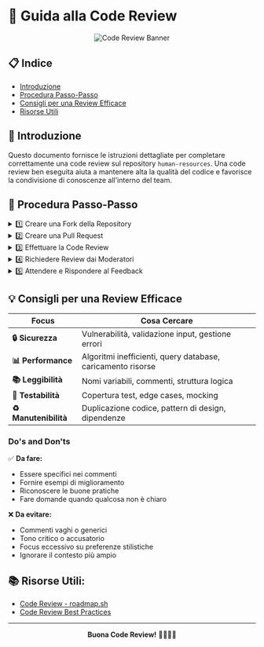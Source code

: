 # 📝 Guida alla Code Review

<div align="center">
  
![Code Review Banner](https://via.placeholder.com/800x200?text=SEAI+Code+Review+Process)

</div>

## 📋 Indice
- [Introduzione](#introduzione)
- [Procedura Passo-Passo](#procedura-passo-passo)
- [Consigli per una Review Efficace](#consigli-per-una-review-efficace)
- [Risorse Utili](#risorse-utili)

## 📌 Introduzione

Questo documento fornisce le istruzioni dettagliate per completare correttamente una code review sul repository `human-resources`. Una code review ben eseguita aiuta a mantenere alta la qualità del codice e favorisce la condivisione di conoscenze all'interno del team.

## 🔄 Procedura Passo-Passo

<details>
<summary>1️⃣ Creare una Fork della Repository</summary>

1. Naviga alla pagina GitHub del repository [Human-Resources](https://github.com/SEAI-Development/Human-Resources)
2. Clicca sul pulsante <kbd>Fork</kbd> nell'angolo superiore destro
3. Seleziona il tuo account come destinazione della fork
4. Assicurati di clonare tutti i branch della repository originale
5. Attendi il completamento del processo di fork

</details>

<details>
<summary>2️⃣ Creare una Pull Request</summary>

1. Dalla tua repository forkata (`tuonome/Human-Resources`)
2. Vai alla sezione <kbd>Pull requests</kbd>
3. Clicca sul pulsante <kbd>New pull request</kbd>
4. Configura la PR:
   - Base repository: `SEAI-Development/Human-Resources`
   - Base branch: `main`
   - Head repository: `tuonome/Human-Resources`
   - Compare branch: `code-review`
5. Clicca su <kbd>Create pull request</kbd>
6. Come titolo inserire `[Code Review] Nome e Cognome`
7. Conferma con <kbd>Create pull request</kbd>

</details>

<details>
<summary>3️⃣ Effettuare la Code Review</summary>

1. All'interno della PR, seleziona la scheda <kbd>Files changed</kbd>
2. Trova il commit con etichetta `Code to REVIEW`
3. Inizia la review del codice aggiungendo i tuoi commenti

> **Suggerimento:** Usa il formato Markdown nei tuoi commenti per migliorarne la leggibilità

</details>

<details>
<summary>4️⃣ Richiedere Review dai Moderatori</summary>

1. Dopo aver completato la tua review
2. Vai alla sezione `Reviewers` nel pannello laterale destro
3. Clicca su <kbd>Request</kbd> e seleziona [@chillFil](https://github.com/chillFil) o [@Fxllo](https://github.com/Fxllo)

</details>

<details>
<summary>5️⃣ Attendere e Rispondere al Feedback</summary>

1. I moderatori esamineranno la tua code review
2. Riceverai notifiche quando ci saranno aggiornamenti
3. Rispondi tempestivamente a eventuali richieste di chiarimento

</details>

## 💡 Consigli per una Review Efficace

| Focus | Cosa Cercare |
|-------|--------------|
| **🔒 Sicurezza** | Vulnerabilità, validazione input, gestione errori |
| **📊 Performance** | Algoritmi inefficienti, query database, caricamento risorse |
| **📚 Leggibilità** | Nomi variabili, commenti, struttura logica |
| **🧪 Testabilità** | Copertura test, edge cases, mocking |
| **♻️ Manutenibilità** | Duplicazione codice, pattern di design, dipendenze |

### Do's and Don'ts

✅ **Da fare:**
- Essere specifici nei commenti
- Fornire esempi di miglioramento
- Riconoscere le buone pratiche
- Fare domande quando qualcosa non è chiaro

❌ **Da evitare:**
- Commenti vaghi o generici
- Tono critico o accusatorio
- Focus eccessivo su preferenze stilistiche
- Ignorare il contesto più ampio

## 📚 Risorse Utili:

- [Code Review - roadmap.sh](https://roadmap.sh/code-review)
- [Code Review Best Practices](https://github.com/google/eng-practices/blob/master/review/reviewer/index.md)

---

<div align="center">
  
**Buona Code Review!** 👨‍💻👩‍💻

</div>